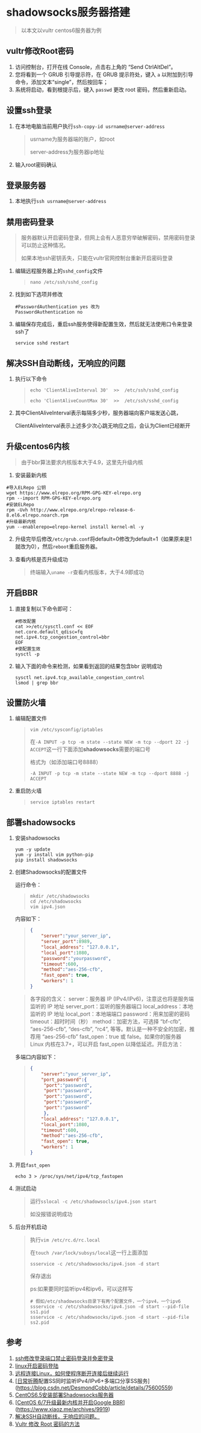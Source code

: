# shadowsocks服务器搭建

> 以本文以vultr centos6服务器为例

## vultr修改Root密码

1. 访问控制台，打开在线 Console，点击右上角的 “Send CtrlAltDel”。
2. 您将看到一个 GRUB 引导提示符，在 GRUB 提示符处，键入 `a` 以附加到引导命令，添加文本“single”，然后按回车；
3. 系统将启动，看到根提示后，键入 `passwd` 更改 root 密码，然后重新启动。

## 设置ssh登录

1. 在本地电脑当前用户执行`ssh-copy-id usrname@server-address`

   > usrname为服务器端的账户，如root
   >
   > server-address为服务器ip地址

2. 输入root密码确认

## 登录服务器

1. 本地执行`ssh usrname@server-address`

## 禁用密码登录

> 服务器默认开启密码登录，但网上会有人恶意穷举破解密码，禁用密码登录可以防止这种情况。
>
> 如果本地ssh密钥丢失，只能在vultr官网控制台重新开启密码登录

1. 编辑远程服务器上的`sshd_config`文件

   > `nano /etc/ssh/sshd_config`

2. 找到如下选项并修改

   ```shell
   #PasswordAuthentication yes 改为
   PasswordAuthentication no
   ```

3. 编辑保存完成后，重启ssh服务使得新配置生效，然后就无法使用口令来登录ssh了

   `service sshd restart`

## 解决SSH自动断线，无响应的问题

1. 执行以下命令

   > `echo 'ClientAliveInterval 30'  >>  /etc/ssh/sshd_config`
   >
   > `echo 'ClientAliveCountMax 30'  >>  /etc/ssh/sshd_config`

2. 其中ClientAliveInterval表示每隔多少秒，服务器端向客户端发送心跳，

   ClientAliveInterval表示上述多少次心跳无响应之后，会认为Client已经断开

## 升级centos6内核

> 由于bbr算法要求内核版本大于4.9，这里先升级内核

1. 安装最新内核

```shell
#导入ELRepo 公钥
wget https://www.elrepo.org/RPM-GPG-KEY-elrepo.org
rpm --import RPM-GPG-KEY-elrepo.org
#安装ELRepo
rpm -Uvh http://www.elrepo.org/elrepo-release-6-8.el6.elrepo.noarch.rpm
#升级最新内核
yum --enablerepo=elrepo-kernel install kernel-ml -y
```

2. 升级完毕后修改`/etc/grub.conf`将default=0修改为default=1（如果原来是1就改为0），然后`reboot`重启服务器。

3. 查看内核是否升级成功

   > 终端输入`uname -r`查看内核版本，大于4.9即成功

## 开启BBR

1. 直接复制以下命令即可：

   ```shell
   #修改配置
   cat >>/etc/sysctl.conf << EOF
   net.core.default_qdisc=fq
   net.ipv4.tcp_congestion_control=bbr
   EOF
   #使配置生效
   sysctl -p
   ```

2. 输入下面的命令来检测，如果看到返回的结果包含bbr 说明成功

   ```shell
   sysctl net.ipv4.tcp_available_congestion_control
   lsmod | grep bbr
   ```

## 设置防火墙

1. 编辑配置文件

   > `vim /etc/sysconfig/iptables`
   >
   > 在`-A INPUT -p tcp -m state --state NEW -m tcp --dport 22 -j ACCEPT`这一行下面添加**shadowsocks**需要的端口号
   >
   > 格式为（如添加端口号8888）
   >
   > `-A INPUT -p tcp -m state --state NEW -m tcp --dport 8888 -j ACCEPT`

2. 重启防火墙

   > `service iptables restart`

## 部署shadowsocks

1. 安装shadowsocks

   ```shell
   yum -y update
   yum -y install vim python-pip
   pip install shadowsocks
   ```

2. 创建Shadowsocks的配置文件

   运行命令：

   > ```shell
   > mkdir /etc/shadowsocks
   > cd /etc/shadowsocks
   > vim ipv4.json
   > ```

   内容如下：

   > ```json
   > {
   >     "server":"your_server_ip",
   >     "server_port":8989,
   >     "local_address": "127.0.0.1",
   >     "local_port":1080,
   >     "password":"yourpassword",
   >     "timeout":600,
   >     "method":"aes-256-cfb",
   >     "fast_open": true,
   >     "workers": 1
   > }
   > ```

   > 各字段的含义：
   > server：服务器 IP (IPv4/IPv6)，注意这也将是服务端监听的 IP 地址
   > server_port：监听的服务器端口
   > local_address：本地监听的 IP 地址
   > local_port：本地端端口
   > password：用来加密的密码
   > timeout：超时时间（秒）
   > method：加密方法，可选择 “bf-cfb”, “aes-256-cfb”, “des-cfb”, “rc4”, 等等。默认是一种不安全的加密，推荐用 “aes-256-cfb”
   > fast_open：true 或 false。如果你的服务器 Linux 内核在3.7+，可以开启 fast_open 以降低延迟。开启方法：

   多端口内容如下：

   > ```json
   > {
   >     "server":"your_server_ip",
   >     "port_password":{
   >      "port":"password",
   >      "port":"password",
   >      "port":"password",
   >      "port":"password",
   >      "port":"password"
   >      },
   >     "local_address": "127.0.0.1",
   >     "local_port":1080,
   >     "timeout":600,
   >     "method":"aes-256-cfb",
   >     "fast_open": true,
   >     "workers": 1
   > }
   > ```

3. 开启`fast_open`

   `echo 3 > /proc/sys/net/ipv4/tcp_fastopen`

4. 测试启动

   > 运行`sslocal -c /etc/shadowsocls/ipv4.json start`
   >
   > 如没报错说明成功

5. 后台开机启动

   > 执行`vim /etc/rc.d/rc.local`
   >
   > 在`touch /var/lock/subsys/local`这一行上面添加
   >
   > `ssservice -c /etc/shadowsocks/ipv4.json -d start`
   >
   > 保存退出
   >
   > ps:如果要同时监听ipv4和ipv6，可以这样写
   >
   > ```shell
   > # 假如/etc/shadowsocks目录下有两个配置文件，一个ipv4，一个ipv6
   > ssservice -c /etc/shadowsocks/ipv4.json -d start --pid-file ss1.pid
   > ssservice -c /etc/shadowsocks/ipv6.json -d start --pid-file ss2.pid
   > ```

## 参考

1. [ssh修改登录端口禁止密码登录并免密登录](https://www.jianshu.com/p/b294e9da09ad)
2. [linux开启密码登陆](https://blog.csdn.net/ch2009120504/article/details/53170102)
3. [远程连接Linux，如何使程序断开连接后继续运行](https://blog.csdn.net/lyjcn/article/details/52780555)
4. [[日常折腾](三)配置SS同时监听IPv4/IPv6+多端口分享SS服务](https://blog.csdn.net/DesmondCobb/article/details/75600559)
5. [CentOS6.5安装部署Shadowsocks服务器](http://blog.51cto.com/zlyang/1891026)
6. [[CentOS 6/7升级最新内核并开启Google BBR](https://www.xiaoz.me/archives/9919)](https://www.xiaoz.me/archives/9919)
7. [解决SSH自动断线，无响应的问题。](https://www.coder4.com/archives/3751)
8. [Vultr 修改 Root 密码的方法](https://zhuanlan.zhihu.com/p/35779715)



